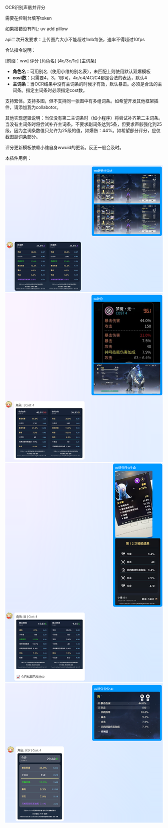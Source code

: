 OCR识别声骸并评分

需要在控制台填写token

如果报错没有PIL: uv add pillow

api二次开发要求：上传图片大小不能超过1mb每张，速率不得超过10fps

合法指令说明：

[前缀：ww] 评分 [角色名] [4c/3c/1c] [主词条]

- **角色名**：可用别名（使用小维的别名表），未匹配上则使用默认双爆模板
- **cost数**：只需要4，3，1即可，4c/c4/4C/C4都是合法的表达，默认4
- **主词条**：当OCR结果中没有主词条的时候才有效，默认暴击。必须是合法的主词条。指定主词条时必须指定cost数。

支持繁体。支持多图，但不支持同一张图中有多组词条。如希望开发其他框架插件，请添加我为collabotor。

其他实现逻辑说明：当仅没有第二主词条时（如小程序）将尝试补齐第二主词条。当没有主词条时将尝试补齐主词条。不要求副词条达到5条，但要求声骸强化到25级，因为主词条数值只允许为25级的值，如爆伤：44%。如希望部分评分，应仅截图副词条部分。

评分更新模板依赖小维自身wwuid的更新。反正一般会及时。

本插件用例：

![image.png](example.png)
![image.png](example2.png)
![image.png](example3.png)
![image.png](example4.png)
